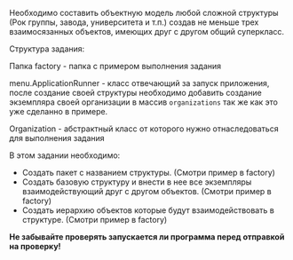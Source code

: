 Необходимо составить объектную модель любой сложной структуры (Рок группы, завода, университета и т.п.) 
создав не меньше трех взаимосязанных объектов, имеющих друг с другом общий суперкласс.

Структура задания:

Папка factory - папка с примером выполнения задания

menu.ApplicationRunner - класс отвечающий за запуск приложения, после создание своей структуры необходимо
добавить создание экземпляра своей организации в массив `organizations` так же как это уже сделанно в примере.

Organization - абстрактный класс от которого нужно отнаследоваться для выполнения задания

В этом задании необходимо:

- Создать пакет с названием структуры. (Смотри пример в factory)
- Создать базовую структуру и внести в нее все экземпляры взаимодействующий друг с другом объектов. (Смотри пример в factory)
- Создать иерархию объектов которые будут взаимодействовать в структуре. (Смотри пример в factory)

**Не забывайте проверять запускается ли программа перед отправкой на проверку!**
